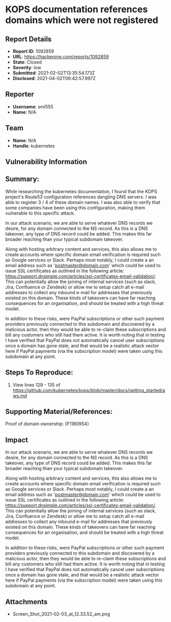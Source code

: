 # KOPS documentation references domains which were not registered

## Report Details
- **Report ID**: 1092859
- **URL**: https://hackerone.com/reports/1092859
- **State**: Closed
- **Severity**: low
- **Submitted**: 2021-02-02T13:35:54.173Z
- **Disclosed**: 2021-04-02T06:42:57.997Z

## Reporter
- **Username**: sml555
- **Name**: N/A

## Team
- **Name**: N/A
- **Handle**: kubernetes

## Vulnerability Information
## Summary:
While researching the kubernetes documentation, I found that the KOPS project's Route53 configuration references dangling DNS servers. I was able to register 3 / 4 of these domain names. I was also able to verify that some companies have been using this configuration, making them vulnerable to this specific attack. 

In our attack scenario, we are able to serve whatever DNS records we desire, for any domain connected to the NS record. As this is a DNS takeover, any type of DNS record could be added. This makes this far broader reaching than your typical subdomain takeover.

Along with hosting arbitrary content and services, this also allows me to create accounts where specific domain email verification is required such as Google services or Slack. Perhaps most notably, I could create a an email address such as 'postmaster@domain.com' which could be used to issue SSL certificates as outlined in the following article: https://support.dnsimple.com/articles/ssl-certificates-email-validation/. This can potentially allow the joining of internal services (such as slack, Jira, Confluence or Zendesk) or allow me to setup catch all e-mail addresses to collect any inbound e-mail for addresses that previously existed on this domain. These kinds of takeovers can have far reaching consequences for an organisation, and should be treated with a high threat model.

In addition to these risks, were PayPal subscriptions or other such payment providers previously connected to this subdomain and discovered by a malicious actor, then they would be able to re-claim these subscriptions and bill any customers who still had them active. It is worth noting that in testing I have verified that PayPal does not automatically cancel user subscriptions once a domain has gone stale, and that would be a realistic attack vector here if PayPal payments (via the subscription model) were taken using this subdomain at any point.

## Steps To Reproduce:
1. View lines 129 - 135 of https://github.com/kubernetes/kops/blob/master/docs/getting_started/aws.md

## Supporting Material/References:
Proof of domain ownership:
{F1180954}

## Impact

In our attack scenario, we are able to serve whatever DNS records we desire, for any domain connected to the NS record. As this is a DNS takeover, any type of DNS record could be added. This makes this far broader reaching than your typical subdomain takeover.

Along with hosting arbitrary content and services, this also allows me to create accounts where specific domain email verification is required such as Google services or Slack. Perhaps most notably, I could create a an email address such as 'postmaster@domain.com' which could be used to issue SSL certificates as outlined in the following article: https://support.dnsimple.com/articles/ssl-certificates-email-validation/. This can potentially allow the joining of internal services (such as slack, Jira, Confluence or Zendesk) or allow me to setup catch all e-mail addresses to collect any inbound e-mail for addresses that previously existed on this domain. These kinds of takeovers can have far reaching consequences for an organisation, and should be treated with a high threat model.

In addition to these risks, were PayPal subscriptions or other such payment providers previously connected to this subdomain and discovered by a malicious actor, then they would be able to re-claim these subscriptions and bill any customers who still had them active. It is worth noting that in testing I have verified that PayPal does not automatically cancel user subscriptions once a domain has gone stale, and that would be a realistic attack vector here if PayPal payments (via the subscription model) were taken using this subdomain at any point.

## Attachments
- Screen_Shot_2021-02-03_at_12.33.52_am.png
